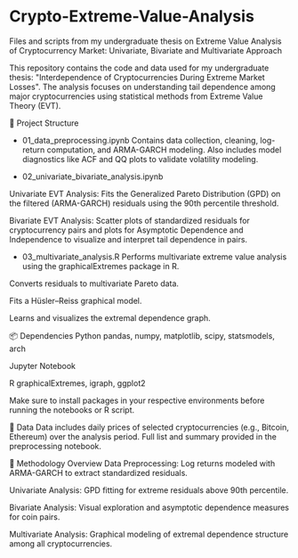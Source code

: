 # Crypto-Extreme-Value-Analysis
Files and scripts from my undergraduate thesis on Extreme Value Analysis of Cryptocurrency Market: Univariate, Bivariate and Multivariate Approach

This repository contains the code and data used for my undergraduate thesis: "Interdependence of Cryptocurrencies During Extreme Market Losses". The analysis focuses on understanding tail dependence among major cryptocurrencies using statistical methods from Extreme Value Theory (EVT).

🔧 Project Structure
- 01_data_preprocessing.ipynb
Contains data collection, cleaning, log-return computation, and ARMA-GARCH modeling. Also includes model diagnostics like ACF and QQ plots to validate volatility modeling.

- 02_univariate_bivariate_analysis.ipynb

Univariate EVT Analysis: Fits the Generalized Pareto Distribution (GPD) on the filtered (ARMA-GARCH) residuals using the 90th percentile threshold.

Bivariate EVT Analysis: Scatter plots of standardized residuals for cryptocurrency pairs and plots for Asymptotic Dependence and Independence to visualize and interpret tail dependence in pairs.

- 03_multivariate_analysis.R
Performs multivariate extreme value analysis using the graphicalExtremes package in R.

Converts residuals to multivariate Pareto data.

Fits a Hüsler–Reiss graphical model.

Learns and visualizes the extremal dependence graph.

📦 Dependencies
Python
pandas, numpy, matplotlib, scipy, statsmodels, arch

Jupyter Notebook

R
graphicalExtremes, igraph, ggplot2

Make sure to install packages in your respective environments before running the notebooks or R script.

📁 Data
Data includes daily prices of selected cryptocurrencies (e.g., Bitcoin, Ethereum) over the analysis period. Full list and summary provided in the preprocessing notebook.

📌 Methodology Overview
Data Preprocessing: Log returns modeled with ARMA-GARCH to extract standardized residuals.

Univariate Analysis: GPD fitting for extreme residuals above 90th percentile.

Bivariate Analysis: Visual exploration and asymptotic dependence measures for coin pairs.

Multivariate Analysis: Graphical modeling of extremal dependence structure among all cryptocurrencies.
